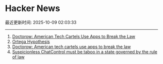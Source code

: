 # Hacker News

最近更新时间: 2025-10-09 02:03:33

--- 
1. [Doctorow: American Tech Cartels Use Apps to Break the Law](https://lithub.com/how-american-tech-cartels-use-apps-to-break-the-law/) 
2. [Ortega Hypothesis](https://en.wikipedia.org/wiki/Ortega_hypothesis) 
3. [Doctorow: American tech cartels use apps to break the law](https://lithub.com/how-american-tech-cartels-use-apps-to-break-the-law/) 
4. [Suspicionless ChatControl must be taboo in a state governed by the rule of law](https://digitalcourage.social/@echo_pbreyer/115337976340299372) 
